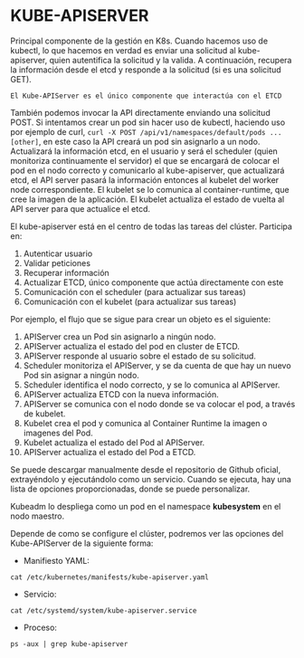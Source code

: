 # KUBE-APISERVER
Principal componente de la gestión en K8s. Cuando hacemos uso de kubectl, lo que hacemos en verdad es enviar una solicitud al kube-apiserver, quien autentifica la solicitud y la valida. A continuación, recupera la información desde el etcd y responde a la solicitud (si es una solicitud GET).

```ad-tip
El Kube-APIServer es el único componente que interactúa con el ETCD
```

También podemos invocar la API directamente enviando una solicitud POST. Si intentamos crear un pod sin hacer uso de kubectl, haciendo uso por ejemplo de curl, ``curl -X POST /api/v1/namespaces/default/pods ...[other]``,  en este caso la API creará un pod sin asignarlo a un nodo. Actualizará la información etcd, en el usuario y será el scheduler (quien monitoriza continuamente el servidor) el que se encargará de colocar el pod en el nodo correcto y comunicarlo al kube-apiserver, que actualizará etcd, el API server pasará la información entonces al kubelet del worker node correspondiente. 
El kubelet se lo comunica al container-runtime, que cree la imagen de la aplicación. El kubelet actualiza el estado de vuelta al API server para que actualice el etcd. 

El kube-apiserver está en el centro de todas las tareas del clúster. Participa en:
1. Autenticar usuario
2. Validar peticiones
3. Recuperar información
4. Actualizar ETCD, único componente que actúa directamente con este
5. Comunicación con el scheduler (para actualizar sus tareas)
6. Comunicación con el kubelet (para actualizar sus tareas)

Por ejemplo, el flujo que se sigue para crear un objeto es el siguiente:
1. APIServer crea un Pod sin asignarlo a ningún nodo.
2. APIServer actualiza el estado del pod en cluster de ETCD.
3. APIServer responde al usuario sobre el estado de su solicitud.
4. Scheduler monitoriza el APIServer, y se da cuenta de que hay un nuevo Pod sin asignar a ningún nodo.
5. Scheduler identifica el nodo correcto, y se lo comunica al APIServer.
6. APIServer actualiza ETCD con la nueva información.
7. APIServer se comunica con el nodo donde se va colocar el pod, a través de kubelet.
8. Kubelet crea el pod y comunica al Container Runtime la imagen o imagenes del Pod.
9. Kubelet actualiza el estado del Pod al APIServer.
10. APIServer actualiza el estado del Pod a ETCD.

Se puede descargar manualmente desde el repositorio de Github oficial, extrayéndolo y ejecutándolo como un servicio. Cuando se ejecuta, hay una lista de opciones proporcionadas, donde se puede personalizar. 

Kubeadm lo despliega como un pod en el namespace **kubesystem** en el nodo maestro. 

Depende de como se configure el clúster, podremos ver las opciones del Kube-APIServer de la siguiente forma:

- Manifiesto YAML:
```shell
cat /etc/kubernetes/manifests/kube-apiserver.yaml
```

- Servicio:
```shell
cat /etc/systemd/system/kube-apiserver.service
```

- Proceso:
```shell
ps -aux | grep kube-apiserver
```

